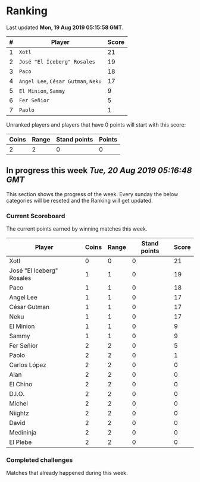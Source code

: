 # Ranking

Last updated **Mon, 19 Aug 2019 05:15:58 GMT**.

|#|Player|Score|
|-|------|-----|
|1|`Xotl`|21|
|2|`José "El Iceberg" Rosales`|19|
|3|`Paco`|18|
|4|`Angel Lee`, `César Gutman`, `Neku`|17|
|5|`El Minion`, `Sammy`|9|
|6|`Fer Señior`|5|
|7|`Paolo`|1|

Unranked players and players that have 0 points will start with this score:

|Coins|Range|Stand points|Points|
|-----|-----|------------|------|
|2|2|0|0|

## In progress this week *Tue, 20 Aug 2019 05:16:48 GMT*
This section shows the progress of the week. Every sunday the below categories will be reseted and the Ranking will get updated.

### Current Scoreboard
The current points earned by winning matches this week.

|Player|Coins|Range|Stand points|Score|
|------|-----|-----|------------|-----|
|Xotl|0|0|0|21|
|José "El Iceberg" Rosales|1|1|0|19|
|Paco|1|1|0|18|
|Angel Lee|1|1|0|17|
|César Gutman|1|1|0|17|
|Neku|1|1|0|17|
|El Minion|1|1|0|9|
|Sammy|1|1|0|9|
|Fer Señior|2|2|0|5|
|Paolo|2|2|0|1|
|Carlos López|2|2|0|0|
|Alan|2|2|0|0|
|El Chino|2|2|0|0|
|D.I.O.|2|2|0|0|
|Michel|2|2|0|0|
|Niightz|2|2|0|0|
|David|2|2|0|0|
|Medininja|2|2|0|0|
|El Plebe|2|2|0|0|

### Completed challenges
Matches that already happened during this week.


